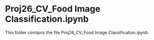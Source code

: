 # Proj26_CV_Food Image Classification.ipynb
This folder contains the file Proj26_CV_Food Image Classification.ipynb.
